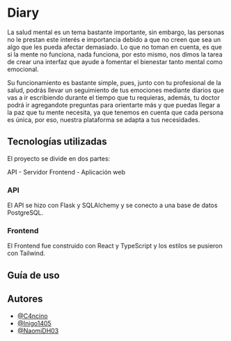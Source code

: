 # Diary

La salud mental es un tema bastante importante, sin embargo, las personas no le prestan este interés e importancia debido a que no creen que sea un algo que les pueda afectar demasiado. Lo que no toman en cuenta, es que si la mente no funciona, nada funciona, por esto mismo, nos dimos la tarea de crear una interfaz que ayude a fomentar el bienestar tanto mental como emocional.

Su funcionamiento es bastante simple, pues, junto con tu profesional de la salud, podrás llevar un seguimiento de tus emociones mediante diarios que vas a ir escribiendo durante el tiempo que tu requieras, además, tu doctor podrá ir agregandote preguntas para orientarte más y que puedas llegar a la paz que tu mente necesita, ya que tenemos en cuenta que cada persona es única, por eso, nuestra plataforma se adapta a tus necesidades.

## Tecnologías utilizadas

El proyecto se divide en dos partes:

API - Servidor
Frontend - Aplicación web

### API

El API se hizo con Flask y SQLAlchemy y se conecto a una base de datos PostgreSQL.

### Frontend

El Frontend fue construido con React y TypeScript y los estilos se pusieron con Tailwind.

## Guía de uso

## Autores

- [@C4ncino](https://github.com/C4ncino)
- [@Inigo1405](https://github.com/Inigo1405)
- [@NaomiDH03](https://github.com/NaomiDH03)
